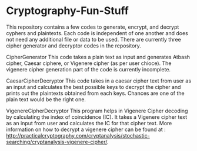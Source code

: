 # Cryptography-Fun-Stuff
This repository contains a few codes to generate, encrypt, and decrypt cyphers and plaintexts. Each code is independent of one another and does not need any additional file or data to be used. There are currently three cipher generator and decryptor codes in the repository. 

CipherGenerator
  This code takes a plain text as input and generates Atbash cipher, Caesar ciphere, or Vigenere cipher (as per user chioce). The vigenere cipher generation part of the code is currently incomplete.

CaesarCipherDecryptor
  This code takes in a caesar cipher text from user as an input and calculates the best possible keys to decrypt the cipher and prints out the plaintexts obtained from each keys. Chances are one of the plain text would be the right one.

VigenereCipherDecryptor
  This program helps in Vigenere Cipher decoding by calculating the index of coincidence (IC). It takes a Vigenere cipher text as an input from user and calculates the IC for that cipher text. More information on how to decrypt a vigenere cipher can be found at : http://practicalcryptography.com/cryptanalysis/stochastic-searching/cryptanalysis-vigenere-cipher/.
